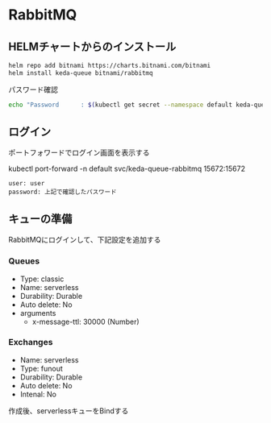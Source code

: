 # RabbitMQ

## HELMチャートからのインストール

```bash
helm repo add bitnami https://charts.bitnami.com/bitnami
helm install keda-queue bitnami/rabbitmq
```

パスワード確認

```bash
echo "Password      : $(kubectl get secret --namespace default keda-queue-rabbitmq -o jsonpath="{.data.rabbitmq-password}" | base64 --decode)"
```

## ログイン

ポートフォワードでログイン画面を表示する

kubectl port-forward -n default svc/keda-queue-rabbitmq 15672:15672

```text
user: user
password: 上記で確認したパスワード
```

## キューの準備

RabbitMQにログインして、下記設定を追加する

### Queues

- Type: classic
- Name: serverless
- Durability: Durable
- Auto delete: No
- arguments
  - x-message-ttl: 30000 (Number)

### Exchanges

- Name: serverless
- Type: funout
- Durability: Durable
- Auto delete: No
- Intenal: No

作成後、serverlessキューをBindする
